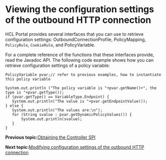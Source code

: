 # Viewing the configuration settings of the outbound HTTP connection

HCL Portal provides several interfaces that you can use to retrieve configuration settings: OutboundConnectionProfile, PolicyMapping, `PolicyRule`, `CookieRule`, and PolicyVariable.

For a complete reference of the functions that these interfaces provide, read the Javadoc API. The following code example shows how you can retrieve configuration settings of a policy variable:

```
PolicyVariable pvar;// refer to previous examples, how to instantiate this policy variable

System.out.println ("The policy variable is "+pvar.getName()+", the type is "+pvar.getType());
if (pvar.getType() == VariableType.Endpoint) {
   System.out.println("The value is "+pvar.getEndpointValue());
} else {
   System.out.println("The values are:\n");
   for (String svalue : pvar.getDynamicPolicyValues()) {
       System.out.println(svalue);
   }
}
```


**Previous topic:**[Obtaining the Controller SPI](../dev-portlet/outbhttp_cfg_mcspi_obtstrlrspi.md)

**Next topic:**[Modifying configuration settings of the outbound HTTP connection](../dev-portlet/outbhttp_cfg_mcspi_modfcfgsets.md)

